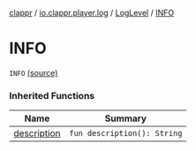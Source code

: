 [clappr](../../index.md) / [io.clappr.player.log](../index.md) / [LogLevel](index.md) / [INFO](.)

# INFO

`INFO` [(source)](https://github.com/clappr/clappr-android/tree/dev/clappr/src/main/kotlin/io/clappr/player/log/LogLevel.kt#L7)

### Inherited Functions

| Name | Summary |
|---|---|
| [description](description.md) | `fun description(): String` |
